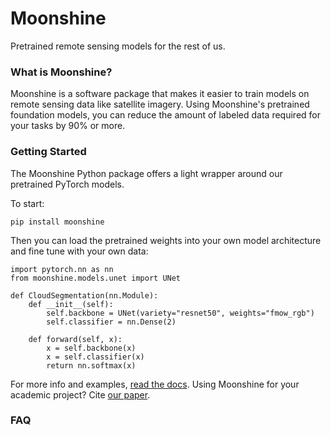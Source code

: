 # Moonshine
Pretrained remote sensing models for the rest of us.

### What is Moonshine?
Moonshine is a software package that makes it easier to train models on remote sensing data like satellite imagery. Using Moonshine's pretrained foundation models, you can reduce the amount of labeled data required for your tasks by 90% or more.

### Getting Started
The Moonshine Python package offers a light wrapper around our pretrained PyTorch models.

To start:

```
pip install moonshine
```

Then you can load the pretrained weights into your own model architecture and fine tune with your own data:

```
import pytorch.nn as nn
from moonshine.models.unet import UNet

def CloudSegmentation(nn.Module):
    def __init__(self):
        self.backbone = UNet(variety="resnet50", weights="fmow_rgb")
        self.classifier = nn.Dense(2)

    def forward(self, x):
        x = self.backbone(x)
        x = self.classifier(x)
        return nn.softmax(x)
```

For more info and examples, [read the docs](). Using Moonshine for your academic project? Cite [our paper]().

### FAQ

